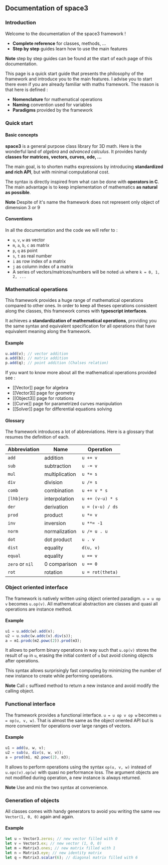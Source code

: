 ## Documentation of space3

### Introduction

Welcome to the documentation of the space3 framework !
- **Complete reference** for classes, methods, ...
- **Step by step** guides learn how to use the main features

**Note** step by step guides can be found at the start of each page of this documentation.

This page is a quick start guide that presents the philosophy of the framework
and introduce you to the main features. I advise you to start there even if
you are already familiar with maths framework. The reason is that here is defined :
- **Nomenclature** for mathematical operations
- **Naming** convention used for variables
- **Paradigms** provided by the framework

### Quick start

#### Basic concepts
**space3** is a general purpose class library for 3D math. Here is the wonderful land of _algebra_ and _advanced calculus_.
It provides handy **classes for matrices, vectors, curves, ode, ...**

The main goal, is to shorten maths expressions by introducing **standardized and rich API**, but with minimal computational cost.  

The syntax is directly inspired from what can be done with **operators in C**. The main advantage is to keep
implementation of mathematics **as natural as possible**.

**Note** Despite of it's name the framework does not represent only object of dimension 3 or 9

#### Conventions
In all the documentation and the code we will refer to :
- `u`, `v`, `w` as vector
- `m`, `a`, `b`, `c` as matrix
- `p`, `q` as point
- `s`, `t` as real number
- `i` as row index of a matrix
- `j` as column index of a matrix
- A series of vectors/matrices/numbers will be noted `uk` where `k = 0, 1, 2, ...`

### Mathematical operations

This framework provides a huge range of mathematical operations compared to other ones.
In order to keep all theses operations consistent along the classes, this framework comes with **typescript interfaces**.
 
It achieves a **standardization of mathematical operations**,
providing you the same syntax and equivalent specification for all operations that have equivalent meaning along the framework.

#### Example

```js
u.add(v); // vector addition
a.add(b); // matrix addition
p.add(q); // point addition (Chalses relation)
```

If you want to know more about all the mathematical operations provided see :
- [[Vector]] page for algebra
- [[Vector3]] page for geometry
- [[Object3]] page for rotations
- [[Curve]] page for parametrized curves manipulation
- [[Solver]] page for differential equations solving

#### Glossary
The framework introduces a lot of abbreviations.
Here is a glossary that resumes the definition of each.

| Abbreviation   | Name          | Operation        |
| ---------------|---------------|------------------|
| `add`          | addition      |`u += v`          |
| `sub`          | subtraction   |`u -= v`          |
| `mul`          | multiplication|`u *= s`          |
| `div`          | division      |`u /= s`          |
| `comb`         | combination   |`u += v * s`      |
| `[lhb]erp`     | interpolation |`u += (v-u) * s`  |
| `der`          | derivation    |`u = (v-u) / ds`  |
| `prod`         | product       |`u *= v`          |
| `inv`          | inversion     |`u **= -1`        |
| `norm`         | normalization |`u /= u . u`      |
| `dot`          | dot product   |`u . v`           |
| `dist`         | equality      |`d(u, v)`         |
| `equal`        | equality      |`u == v`          |
| `zero` or `nil`| 0 comparison  |`u == 0`          |
| `rot`          | rotation      |`u = rot(theta)`  |

### Object oriented interface
The framework is natively written using object oriented paradigm. `u = u op v` becomes `u.op(v)`.
All mathematical abstraction are classes and quasi all operations are instance method.

#### Example
```js
u1 = u.addc(w).add(v);
u2 = u.subc(w.addc(v).div(s));
a = m1.prodc(m2.powc(2)).prod(m3);
```
It allows to perform binary operations in way such that `u.op(v)` stores the result of `op` in `u`, erasing the
initial content of `u` but avoid cloning objects after operations.

This syntax allows surprisingly fast computing by minimizing the number of new instance to create while performing operations.

**Note** Call `c` suffixed method to return a new instance and avoid modify the calling object.

### Functional interface
The framework provides a functional interface. `u = u op v op w` becomes `u = op(u, v, w)`. 
That is almost the same as the object oriented API but is more convenient for operations over large ranges of vectors. 

#### Example
```js
u1 = add(u, w, v);
u2 = sub(u, div(s, w, v));
a = prod(m1, m2.powc(2), m3);
```
It allows to perform operations using the syntax `op(u, v, w)` instead of `u.opc(v).op(w)` with quasi no performance loss.
The argument objects are not modified during operation, a new instance is always returned.

**Note** Use and mix the two syntax at convenience.

### Generation of objects
All classes comes with handy generators to avoid you writing the same `new Vector(1, 0, 0)` again and again.

#### Example
```js
let u = Vector3.zeros; // new vector filled with 0
let v = Vector3.ex; // new vector (1, 0, 0)
let m = Matrix3.ones; // new matrix filled with 1
let n = Matrix3.eye; // new identity matrix
let q = Matrix3.scalar(6); // diagonal matrix filled with 6
```

